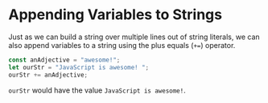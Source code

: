 # **Appending Variables to Strings**

Just as we can build a string over multiple lines out of string literals, we can also append variables to a string using the plus equals (`+=`) operator.

```js
const anAdjective = "awesome!";
let ourStr = "JavaScript is awesome! ";
ourStr += anAdjective;
```

`ourStr` would have the value `JavaScript is awesome!`.